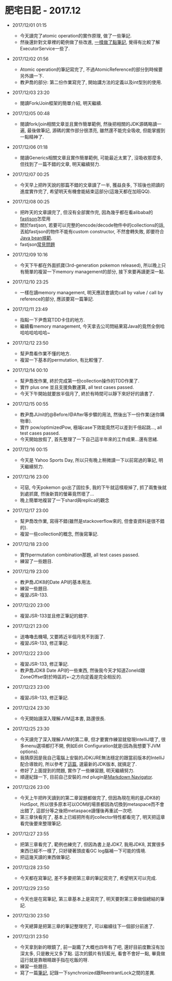 # 肥宅日記 - 2017.12

* 2017/12/01 01:15
    * 今天讀完了atomic operation的實作原理, 做了一些筆記.
    * 然後還針對文章裡的範例做了些改進, [一樣做了點筆記](https://github.com/yotsuba1022/java-concurrency/commit/1c28b548af7283c9eb2340529317ea5500a51b58), 覺得有比較了解ExecutorService一些了.

* 2017/12/02 01:56
    * Atomic operation的筆記寫完了, 不過AtomicReference的部分到時候要另外讀一下.
    * 教尹喬的部分: 第二份作業寫完了, 開始講方法的定義以及int型別的使用.

* 2017/12/03 23:20
    * 閱讀Fork/Join框架的簡單介紹, 明天繼續.

* 2017/12/05 00:48
    * 閱讀fork/join相關文章並且實作簡單範例, 然後把相關的JDK源碼略讀一遍, 最後做筆記, 源碼的實作部分很漂亮, 雖然還不能完全吸收, 但能掌握到一點精神了.

* 2017/12/06 01:18
    * 閱讀Generics相關文章且實作簡單範例, 可能最近太累了, 沒吸收那麼多, 但找到了一篇不錯的文章, 明天繼續努力.

* 2017/12/07 00:25
    * 今天早上把昨天說的那篇不錯的文章讀了一半, 獲益良多, 下班後也把讀的進度實作完了, 希望明天有機會能結束這部分(這幾天都在加班QQ).

* 2017/12/08 00:25
    * 把昨天的文章讀完了, 但沒有全部實作完, 因為幾乎都在看alibaba的[fastjson](https://github.com/Alibaba/fastjson/wiki/%E9%A6%96%E9%A1%B5)怎麼用
    * 關於fastjson, 若要可以完整的encode/decode物件中的collections的話, 丟給fastjson的物件不能有custom constructor, 不然會轉失敗, 即要符合[Java bean規範](https://zh.wikipedia.org/wiki/JavaBeans).
    * fastjson[常見問題](https://github.com/alibaba/fastjson/wiki/%E5%B8%B8%E8%A7%81%E9%97%AE%E9%A2%98)

* 2017/12/09 10:16
    * 今天下午都在外面抓寶(3rd-generation pokemon released), 所以晚上只有簡單的複習一下memory management的部分, 接下來要再讀更深一點.

* 2017/12/10 23:25
    * 一樣在讀memory management, 明天應該會讀完call by value / call by reference的部分, 應該要寫一篇筆記.

* 2017/12/11 23:49
    * 指點一下尹喬寫TDD卡住的地方.
    * 繼續看memory management, 今天拿去公司問結果寫Java的竟然全倒哈哈哈哈哈哈哈~

* 2017/12/12 23:50
    * 幫尹喬看作業不懂的地方.
    * 複習一下基本的permutation, 有比較懂了.

* 2017/12/14 00:10
    * 幫尹喬改作業, 終於完成第一份collection操作的TDD作業了.
    * 實作 plus one 並且支援負數運算, all test cases passed.
    * 今天下午開始就要放半個月了, 終於有時間可以靜下來好好的讀書了.

* 2017/12/15 00:55
    * 教尹喬JUnit的@Before/@After等步驟的用法, 然後出下一份作業(迷你購物車).
    * 實作 pow/optimizedPow, 極端case下效能竟然可以差到千倍起跳..., all test cases passed.
    * 今天開始放假了, 首先整理了一下自己這半年來的工作成果...還有思緒.

* 2017/12/16 00:15
    * 今天是 Yahoo Sports Day, 所以只有晚上稍微讀一下以前寫過的筆記, 明天繼續努力.

* 2017/12/16 23:00
    * 可惡, 今天pokemon go出了固拉多, 我的下午就這樣廢掉了, 抓了兩隻後就到處抓寶, 然後新買的螢幕竟然壞了...
    * 晚上簡單地複習了一下shard與replica的觀念

* 2017/12/17 23:00
    * 幫尹喬改作業, 寫得不錯(雖然是stackoverflow來的, 但會查資料是很不錯的).
    * 複習一些collection的概念, 然後寫筆記.

* 2017/12/18 23:00
    * 實作permutation combination那題, all test cases passed.
    * 練習了一些題目.

* 2017/12/19 23:00
    * 教尹喬JDK8的Date API的基本用法.
    * 練習一些題目.
    * 複習JSR-133.

* 2017/12/20 23:00
    * 複習JSR-133並且修正筆記的錯字.

* 2017/12/21 23:00
    * 送嚕嚕去機場, 又要將近半個月見不到面了.
    * 複習JSR-133, 修正筆記.

* 2017/12/22 23:00
    * 複習JSR-133, 修正筆記.
    * 教尹喬JDK8 Date API的一些東西, 然後我今天才知道ZoneId跟ZoneOffset對於時區的+-之方向定義是完全相反的.

* 2017/12/23 23:00
    * 複習JSR-133, 修正筆記.

* 2017/12/24 23:30
    * 今天開始讀深入理解JVM這本書, 路還很長.

* 2017/12/25 23:30
    * 今天讀完了深入理解JVM的第二章, 但才要實作練習就發現IntelliJ壞了, 很多menu選項都打不開, 例如Edit Configuration就是(因為我想要下JVM options).
    * 我猜原因是我自己電腦上安裝的JDK/JRE無法穩定的跟當前版本的IntelliJ配合導致的, 所以參考了[這篇](https://intellij-support.jetbrains.com/hc/en-us/articles/206544879-Selecting-the-JDK-version-the-IDE-will-run-under), 選最新的JDK版本, 就搞定了.
    * 修好了上面提到的問題, 實作了一些練習題, 明天繼續努力.
    * 順邊紀錄一下, 目前自己安裝的.md plugin是[Markdown Navigator](https://plugins.jetbrains.com/plugin/7896-markdown-navigator).

* 2017/12/26 23:00
    * 今天上午把昨天讀到的第二章習題都做完了, 但因為現在用的是JDK8的HotSpot, 所以很多原本可以OOM的場景都因為切換到metaspace而不會出錯了, 這部分等之後把metaspace讀懂後再重試一次吧.
    * 第三章快看完了, 基本上已經把所有的collector特性都看完了, 明天把這章看完後要來整理筆記.

* 2017/12/27 23:55
    * 把第三章看完了, 範例也練完了, 但因為書上是JDK7, 我用JDK8, 其實很多東西已經不一樣了, 只好硬著頭皮看GC log腦補一下可能的情境.
    * 把這幾天讀的東西做筆記.

* 2017/12/28 23:50
    * 今天都在寫筆記, 差不多要把第三章的筆記寫完了, 希望明天可以完成.

* 2017/12/29 23:50
    * 今天也是在寫筆記, 第三章基本上是寫完了, 明天要對第三章做個總結的筆記.

* 2017/12/30 23:50
    * 今天總算是把第三章的筆記整理完了, 可以繼續往下一個部分前進了.

* 2017/12/31 23:50
    * 今天拿到新的眼鏡了, 前一副戴了大概也四年有了吧, 還好目前度數沒有加深太多, 只是散光又多了點. 這次的鏡片有抗藍光, 看會不會好一點, 畢竟做這行就是靠眼睛跟手指在吃飯的呀.
    * 練習一些題目.
    * 寫了一篇[筆記](https://yotsuba1022.gitbooks.io/about-java-memory-model-jmm-a-k-a-jsr-133/content/chapter-1-52-synchronized-vs-lock.html), 記錄一下synchronized跟ReentrantLock之間的差異.
